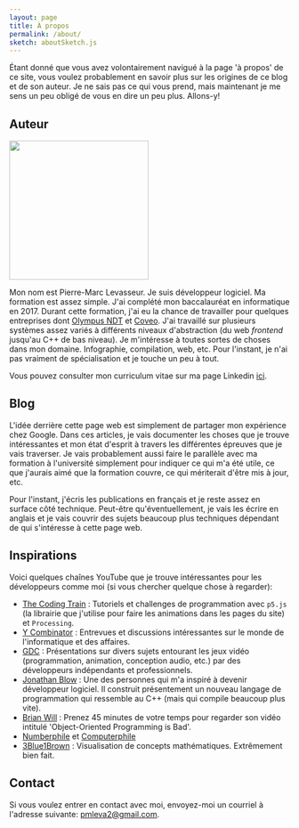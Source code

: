 ```yaml
---
layout: page
title: À propos
permalink: /about/
sketch: aboutSketch.js
---
```


Étant donné que vous avez volontairement navigué à la page 'à propos' de ce site, vous voulez probablement en savoir plus sur les origines de ce blog et de son auteur. Je ne sais pas ce qui vous prend, mais maintenant je me sens un peu obligé de vous en dire un peu plus. Allons-y!

## Auteur

<img class="bio-photo" src="{{ site.baseurl }}/assets/img/pml.jpg" width="250" height="250">

Mon nom est Pierre-Marc Levasseur. Je suis développeur logiciel. Ma formation est assez simple. J'ai complété mon baccalauréat en informatique en 2017. Durant cette formation, j'ai eu la chance de travailler pour quelques entreprises dont [Olympus NDT](https://www.olympus-ims.com/en/) et [Coveo](http://www.coveo.com/). J'ai travaillé sur plusieurs systèmes assez variés à différents niveaux d'abstraction (du web *frontend* jusqu'au C++ de bas niveau). Je m'intéresse à toutes sortes de choses dans mon domaine. Infographie, compilation, web, etc. Pour l'instant, je n'ai pas vraiment de spécialisation et je touche un peu à tout.

Vous pouvez consulter mon curriculum vitae sur ma page Linkedin [ici](https://www.linkedin.com/in/pierre-marc-levasseur-57b548102/).

## Blog

L'idée derrière cette page web est simplement de partager mon expérience chez Google. Dans ces articles, je vais documenter les choses que je trouve intéressantes et mon état d'esprit à travers les différentes épreuves que je vais traverser. Je vais probablement aussi faire le parallèle avec ma formation à l'université simplement pour indiquer ce qui m'a été utile, ce que j'aurais aimé que la formation couvre, ce qui mériterait d'être mis à jour, etc.

Pour l'instant, j'écris les publications en français et je reste assez en surface côté technique. Peut-être qu'éventuellement, je vais les écrire en anglais et je vais couvrir des sujets beaucoup plus techniques dépendant de qui s'intéresse à cette page web.

## Inspirations

Voici quelques chaînes YouTube que je trouve intéressantes pour les développeurs comme moi (si vous chercher quelque chose à regarder):
* [The Coding Train](https://www.youtube.com/channel/UCvjgXvBlbQiydffZU7m1_aw) : Tutoriels et challenges de programmation avec `p5.js` (la librairie que j'utilise pour faire les animations dans les pages du site) et `Processing`.
* [Y Combinator](https://www.youtube.com/channel/UCcefcZRL2oaA_uBNeo5UOWg) : Entrevues et discussions intéressantes sur le monde de l'informatique et des affaires.
* [GDC](https://www.youtube.com/channel/UC0JB7TSe49lg56u6qH8y_MQ) : Présentations sur divers sujets entourant les jeux vidéo (programmation, animation, conception audio, etc.) par des développeurs indépendants et professionnels.
* [Jonathan Blow](https://www.youtube.com/channel/UCCuoqzrsHlwv1YyPKLuMDUQ) : Une des personnes qui m'a inspiré à devenir développeur logiciel. Il construit présentement un nouveau langage de programmation qui ressemble au C++ (mais qui compile beaucoup plus vite).
* [Brian Will](https://www.youtube.com/user/briantwill) : Prenez 45 minutes de votre temps pour regarder son vidéo intitulé 'Object-Oriented Programming is Bad'.
* [Numberphile](https://www.youtube.com/channel/UCoxcjq-8xIDTYp3uz647V5A) et [Computerphile](https://www.youtube.com/channel/UC9-y-6csu5WGm29I7JiwpnA)
* [3Blue1Brown](https://www.youtube.com/channel/UCYO_jab_esuFRV4b17AJtAw) : Visualisation de concepts mathématiques. Extrêmement bien fait.

## Contact

Si vous voulez entrer en contact avec moi, envoyez-moi un courriel à l'adresse suivante: <a href="mailto:pmleva2@gmail.com" target="_top">pmleva2@gmail.com</a>.

